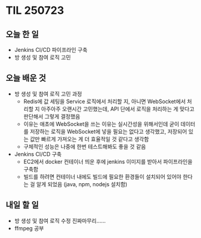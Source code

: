 # TIL 250723

## 오늘 한 일
- Jenkins CI/CD 파이프라인 구축
- 방 생성 및 참여 로직 고민

## 오늘 배운 것
- 방 생성 및 참여 로직 고민 과정
    - Redis에 값 세팅을 Service 로직에서 처리할 지, 아니면 WebSocket에서 처리할 지 아주아주 오랜시간 고민했는데, API 단에서 로직을 처리하는 게 맞다고 판단해서 그렇게 결정했음
    - 이유는 애초에 WebSocket을 쓰는 이유는 실시간성을 위해서인데 굳이 데이터를 저장하는 로직을 WebSocket에 넣을 필요는 없다고 생각했고, 저장되어 있는 값만 빠르게 가져오는 게 더 효율적일 것 같다고 생각함
    - 구체적인 성능은 나중에 한번 테스트해봐도 좋을 것 같음
- Jenkins CI/CD 구축 
    - EC2에서 docker 컨테이너 띄운 후에 jenkins 이미지를 받아서 파이프라인을 구축함
    - 빌드를 하려면 컨테이너 내에도 빌드에 필요한 환경들이 설치되어 있어야 한다는 걸 알게 되었음 (java, npm, nodejs 설치함)
## 내일 할 일
- 방 생성 및 참여 로직 수정 진짜마무리......
- ffmpeg 공부